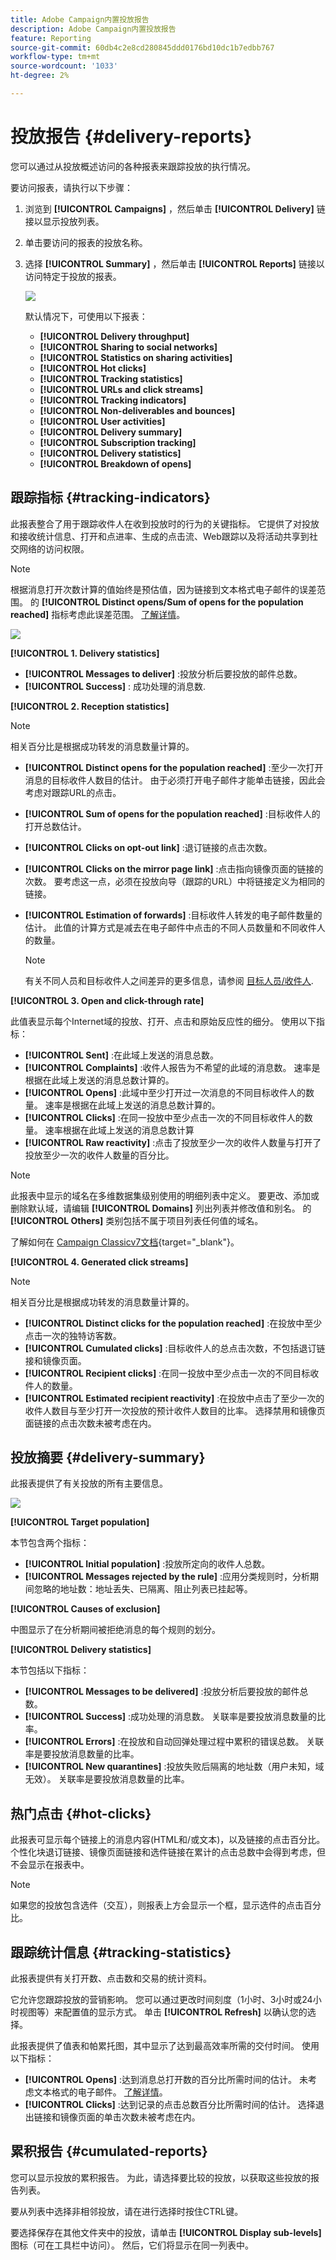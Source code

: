 ```yaml
---
title: Adobe Campaign内置投放报告
description: Adobe Campaign内置投放报告
feature: Reporting
source-git-commit: 60db4c2e8cd280845ddd0176bd10dc1b7edbb767
workflow-type: tm+mt
source-wordcount: '1033'
ht-degree: 2%

---
```



# 投放报告 {#delivery-reports}

您可以通过从投放概述访问的各种报表来跟踪投放的执行情况。

要访问报表，请执行以下步骤：

1. 浏览到 **[!UICONTROL Campaigns]** ，然后单击 **[!UICONTROL Delivery]** 链接以显示投放列表。
1. 单击要访问的报表的投放名称。
1. 选择 **[!UICONTROL Summary]** ，然后单击 **[!UICONTROL Reports]** 链接以访问特定于投放的报表。

   ![](assets/detailed-report-2.png)

   默认情况下，可使用以下报表：

   * **[!UICONTROL Delivery throughput]**
   * **[!UICONTROL Sharing to social networks]**
   * **[!UICONTROL Statistics on sharing activities]**
   * **[!UICONTROL Hot clicks]**
   * **[!UICONTROL Tracking statistics]**
   * **[!UICONTROL URLs and click streams]**
   * **[!UICONTROL Tracking indicators]**
   * **[!UICONTROL Non-deliverables and bounces]**
   * **[!UICONTROL User activities]**
   * **[!UICONTROL Delivery summary]**
   * **[!UICONTROL Subscription tracking]**
   * **[!UICONTROL Delivery statistics]**
   * **[!UICONTROL Breakdown of opens]**

## 跟踪指标 {#tracking-indicators}

此报表整合了用于跟踪收件人在收到投放时的行为的关键指标。 它提供了对投放和接收统计信息、打开和点进率、生成的点击流、Web跟踪以及将活动共享到社交网络的访问权限。

>[!NOTE]
>
>根据消息打开次数计算的值始终是预估值，因为链接到文本格式电子邮件的误差范围。 的 **[!UICONTROL Distinct opens/Sum of opens for the population reached]** 指标考虑此误差范围。 [了解详情](metrics-calculation.md#tracking-opens-)。

![](assets/tracking-report-synthesis.png)

**[!UICONTROL 1. Delivery statistics]**

* **[!UICONTROL Messages to deliver]** :投放分析后要投放的邮件总数。
* **[!UICONTROL Success]** : 成功处理的消息数.

**[!UICONTROL 2. Reception statistics]**

>[!NOTE]
>
>相关百分比是根据成功转发的消息数量计算的。

* **[!UICONTROL Distinct opens for the population reached]** :至少一次打开消息的目标收件人数目的估计。 由于必须打开电子邮件才能单击链接，因此会考虑对跟踪URL的点击。
* **[!UICONTROL Sum of opens for the population reached]** :目标收件人的打开总数估计。
* **[!UICONTROL Clicks on opt-out link]** :退订链接的点击次数。
* **[!UICONTROL Clicks on the mirror page link]** :点击指向镜像页面的链接的次数。 要考虑这一点，必须在投放向导（跟踪的URL）中将链接定义为相同的链接。 <!--Refer to this [page](../../delivery/using/about-delivery-monitoring.md).-->
* **[!UICONTROL Estimation of forwards]** :目标收件人转发的电子邮件数量的估计。 此值的计算方式是减去在电子邮件中点击的不同人员数量和不同收件人的数量。

   >[!NOTE]
   >
   >有关不同人员和目标收件人之间差异的更多信息，请参阅 [目标人员/收件人](metrics-calculation.md#targeted-persons---recipients).

**[!UICONTROL 3. Open and click-through rate]**

此值表显示每个Internet域的投放、打开、点击和原始反应性的细分。 使用以下指标：

* **[!UICONTROL Sent]** :在此域上发送的消息总数。
* **[!UICONTROL Complaints]** :收件人报告为不希望的此域的消息数。 速率是根据在此域上发送的消息总数计算的。
* **[!UICONTROL Opens]** :此域中至少打开过一次消息的不同目标收件人的数量。 速率是根据在此域上发送的消息总数计算的。
* **[!UICONTROL Clicks]** :在同一投放中至少点击一次的不同目标收件人的数量。 速率根据在此域上发送的消息总数计算
* **[!UICONTROL Raw reactivity]** :点击了投放至少一次的收件人数量与打开了投放至少一次的收件人数量的百分比。

>[!NOTE]
>
>此报表中显示的域名在多维数据集级别使用的明细列表中定义。 要更改、添加或删除默认域，请编辑 **[!UICONTROL Domains]** 列出列表并修改值和别名。 的 **[!UICONTROL Others]** 类别包括不属于项目列表任何值的域名。
>
>了解如何在 [Campaign Classicv7文档](https://experienceleague.adobe.com/docs/campaign-classic/using/getting-started/administration-basics/managing-enumerations.html){target=&quot;_blank&quot;}。


**[!UICONTROL 4. Generated click streams]**

>[!NOTE]
>
>相关百分比是根据成功转发的消息数量计算的。

* **[!UICONTROL Distinct clicks for the population reached]** :在投放中至少点击一次的独特访客数。
* **[!UICONTROL Cumulated clicks]** :目标收件人的总点击次数，不包括退订链接和镜像页面。
* **[!UICONTROL Recipient clicks]** :在同一投放中至少点击一次的不同目标收件人的数量。
* **[!UICONTROL Estimated recipient reactivity]** :在投放中点击了至少一次的收件人数目与至少打开一次投放的预计收件人数目的比率。 选择禁用和镜像页面链接的点击次数未被考虑在内。
<!--
**[!UICONTROL 5. Web tracking]**

* **[!UICONTROL Visited pages]** : Number of web pages visited following message reception.
* **[!UICONTROL Transactions]** : Number of purchases following message reception.
* **[!UICONTROL Total amount]** : Total amount of purchases following message reception. 
* **[!UICONTROL Average transaction amount]** : Average purchase made by distinct delivery recipients. 
* **[!UICONTROL Articles]** : Number of articles purchased by the delivery recipients. 
* **[!UICONTROL Average count of articles per transaction]** : Average number of items per purchase made by distinct recipients.
* **[!UICONTROL Average amount per message]** : Average amount of purchases generated per message.

  >[!NOTE]
  >
  >In order for a visited page, transaction, amount or article to be taken into account, a webtracking tag must be inserted into the matching web page. Webtracking configuration is presented in [this section](../../configuration/using/about-web-tracking.md).

**[!UICONTROL 6. Sharing activities to email and social networks]**

This section shows the number of messages shared on each social network. For more on this, refer to [Sharing to social networks](../../reporting/using/global-reports.md#sharing-to-social-networks).

## URLs and click streams {#urls-and-click-streams}

This report shows the list of pages visited following a delivery. 

![](assets/s_ncs_user_url_report.png)

You can configure the contents of this report by selecting: the score chart to be displayed, the time filter (since the action launch, over the first 6 hours following launch, etc.) and the data display mode (by label, by URL, by category. Click **[!UICONTROL Refresh]** to confirm your selection.

The following rates are displayed in the upper section of the report:

* **[!UICONTROL Reactivity]** : Ratio of the number of targeted recipients having clicked in a delivery, in relation to the estimated number of targeted recipients having opened a delivery. Clicks on the opt-out link and on the mirror page are not taken into account.

  >[!NOTE]
  >
  >For more information on tracking opens, refer to [this section](metrics-calculation.md#tracking-opens-).

* **[!UICONTROL Distinct clicks]** : Number of distinct people having clicked at least once (excluding unsubscription link and mirror page) in a delivery. The rate displayed is calculated based on the number of messages delivered successfully. 
* **[!UICONTROL Cumulated clicks]** : Total number of clicks by targeted recipients (excluding unsubscription link and mirror page). The rate displayed is calculated based on the number of messages forwarded successfully.

**[!UICONTROL Platform average]** : This average rate, displayed under each rate (reactivity, distinct clicks, and cumulated clicks), is calculated for deliveries sent over the previous six months. Only deliveries with the same typology and on the same channel are taken into account. Proofs are excluded.

The central table provides the following information:

* **[!UICONTROL Clicks]** : Number of cumulated clicks, per link. 
* **[!UICONTROL Clicks (in %)]** : Breakdown of the number of clicks per link, in relation to the total number of cumulated clicks.

**[!UICONTROL Breakdown of clicks in time]**

This chart shows the breakdown of cumulated clicks per day.
-->

## 投放摘要 {#delivery-summary}

此报表提供了有关投放的所有主要信息。

![](assets/user-report-summary.png)

**[!UICONTROL Target population]**

本节包含两个指标：

* **[!UICONTROL Initial population]** :投放所定向的收件人总数。
* **[!UICONTROL Messages rejected by the rule]** :应用分类规则时，分析期间忽略的地址数：地址丢失、已隔离、阻止列表已挂起等。 <!--For more information on typology rules, refer to this [page](../../delivery/using/steps-validating-the-delivery.md#validation-process-with-typologies).-->

**[!UICONTROL Causes of exclusion]**

中图显示了在分析期间被拒绝消息的每个规则的划分。

**[!UICONTROL Delivery statistics]**

本节包括以下指标：

* **[!UICONTROL Messages to be delivered]** :投放分析后要投放的邮件总数。
* **[!UICONTROL Success]** :成功处理的消息数。 关联率是要投放消息数量的比率。
* **[!UICONTROL Errors]** :在投放和自动回弹处理过程中累积的错误总数。 关联率是要投放消息数量的比率。
* **[!UICONTROL New quarantines]** :投放失败后隔离的地址数（用户未知，域无效）。 关联率是要投放消息数量的比率。

## 热门点击 {#hot-clicks}

此报表可显示每个链接上的消息内容(HTML和/或文本)，以及链接的点击百分比。 个性化块退订链接、镜像页面链接和选件链接在累计的点击总数中会得到考虑，但不会显示在报表中。

>[!NOTE]
>
>如果您的投放包含选件（交互），则报表上方会显示一个框，显示选件的点击百分比。


## 跟踪统计信息 {#tracking-statistics}

此报表提供有关打开数、点击数和交易的统计资料。

它允许您跟踪投放的营销影响。 您可以通过更改时间刻度（1小时、3小时或24小时视图等）来配置值的显示方式。 单击 **[!UICONTROL Refresh]** 以确认您的选择。

此报表提供了值表和帕累托图，其中显示了达到最高效率所需的交付时间。 使用以下指标：

* **[!UICONTROL Opens]** :达到消息总打开数的百分比所需时间的估计。 未考虑文本格式的电子邮件。 [了解详情](metrics-calculation.md#tracking-opens-)。
* **[!UICONTROL Clicks]** :达到记录的点击总数百分比所需时间的估计。 选择退出链接和镜像页面的单击次数未被考虑在内。
<!--
* **[!UICONTROL Transactions]** : Time required to achieve a percentage of the total number of transactions following message reception. In order for a transaction to be taken into account, a transaction type webtracking tag must be inserted into the matching web page. Webtracking configuration is presented in [this section](../../configuration/using/about-web-tracking.md).
-->


## 累积报告 {#cumulated-reports}

您可以显示投放的累积报告。 为此，请选择要比较的投放，以获取这些投放的报告列表。

要从列表中选择非相邻投放，请在进行选择时按住CTRL键。

要选择保存在其他文件夹中的投放，请单击 **[!UICONTROL Display sub-levels]** 图标（可在工具栏中访问）。 然后，它们将显示在同一列表中。


